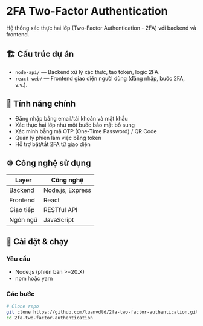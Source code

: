 # 2FA Two-Factor Authentication

Hệ thống xác thực hai lớp (Two-Factor Authentication - 2FA) với backend và frontend.

## 🏗️ Cấu trúc dự án

- `node-api/` — Backend xử lý xác thực, tạo token, logic 2FA.  
- `react-web/` — Frontend giao diện người dùng (đăng nhập, bước 2FA, v.v.).  

## 🚀 Tính năng chính

- Đăng nhập bằng email/tài khoản và mật khẩu  
- Xác thực hai lớp như một bước bảo mật bổ sung  
- Xác minh bằng mã OTP (One-Time Password) / QR Code  
- Quản lý phiên làm việc bằng token  
- Hỗ trợ bật/tắt 2FA từ giao diện  

## ⚙️ Công nghệ sử dụng

| Layer | Công nghệ |
|-------|------------|
| Backend | Node.js, Express |
| Frontend | React |
| Giao tiếp | RESTful API |
| Ngôn ngữ | JavaScript |

## 🧰 Cài đặt & chạy

### Yêu cầu
- Node.js (phiên bản >=20.X)  
- npm hoặc yarn  

### Các bước

```bash
# Clone repo
git clone https://github.com/tuanvdtd/2fa-two-factor-authentication.git
cd 2fa-two-factor-authentication

